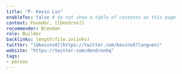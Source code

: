 ```yaml
---
title: "P- Kevin Lin"
enableToc: false # do not show a table of contents on this page
context: Founder, [[Dendron]]
recommender: Brendan
role: Builder
backlinks: length(file.inlinks)
twitter: "[@kevins8](https://twitter.com/kevins8?lang=en)"
website: "https://twitter.com/dendronhq"
tags:
- person
---
```


